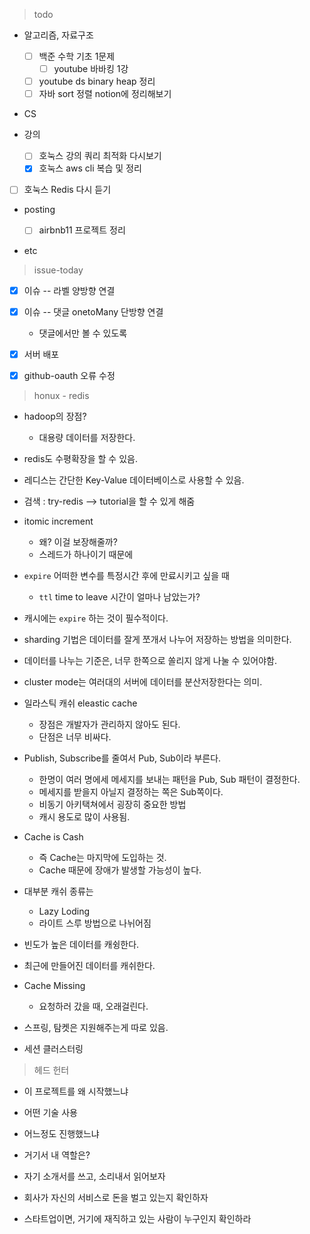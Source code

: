 >  todo

- 알고리즘, 자료구조

  - [ ] 백준 수학 기초 1문제
    - [ ] youtube 바바킹 1강
  - [ ] youtube ds binary heap 정리
  - [ ] 자바 sort 정렬 notion에 정리해보기
- CS
- 강의
  - [ ] 호눅스 강의 쿼리 최적화 다시보기
  - [x] 호눅스 aws cli 복습 및 정리
- [ ] 호눅스 Redis 다시 듣기
  
- posting

  - [ ] airbnb11 프로젝트 정리
- etc



> issue-today

- [x] 이슈 -- 라벨 양방향 연결
- [x] 이슈 -- 댓글 onetoMany 단방향 연결
  - 댓글에서만 볼 수 있도록
- [x] 서버 배포
- [x] github-oauth 오류 수정



> honux - redis

- hadoop의 장점? 
  - 대용량 데이터를 저장한다.
- redis도 수평확장을 할 수 있음.
- 레디스는 간단한 Key-Value 데이터베이스로 사용할 수 있음.
- 검색 : try-redis --> tutorial을 할 수 있게 해줌

- itomic increment
  - 왜? 이걸 보장해줄까?
  - 스레드가 하나이기 때문에
- `expire` 어떠한 변수를 특정시간 후에  만료시키고 싶을 때
  - `ttl` time to leave 시간이 얼마나 남았는가?
- 캐시에는 `expire` 하는 것이 필수적이다.

- sharding 기법은 데이터를 잘게 쪼개서 나누어 저장하는 방법을 의미한다.
- 데이터를 나누는 기준은, 너무 한쪽으로 쏠리지 않게 나눌 수 있어야함.
- cluster mode는 여러대의 서버에 데이터를 분산저장한다는 의미.

- 일라스틱 캐쉬 eleastic cache
  - 장점은 개발자가 관리하지 않아도 된다.
  - 단점은 너무 비싸다.
- Publish, Subscribe를 줄여서 Pub, Sub이라 부른다.
  - 한명이 여러 명에세 메세지를 보내는 패턴을 Pub, Sub 패턴이 결정한다.
  - 메세지를 받을지 아닐지 결정하는 쪽은 Sub쪽이다.
  - 비동기 아키택쳐에서 굉장히 중요한 방법
  - 캐시 용도로 많이 사용됨.
- Cache is Cash
  - 즉 Cache는 마지막에 도입하는 것.
  - Cache 때문에 장애가 발생할 가능성이 높다.
- 대부분 캐쉬 종류는
  - Lazy Loding
  - 라이트 스루 방법으로 나뉘어짐

- 빈도가 높은 데이터를 캐슁한다.
- 최근에 만들어진 데이터를 캐쉬한다.

- Cache Missing
  - 요청하러 갔을 때, 오래걸린다.
- 스프링, 탐켓은 지원해주는게 따로 있음.
- 세션 클러스터링



> 헤드 헌터

- 이 프로젝트를 왜 시작했느냐
- 어떤 기술 사용
- 어느정도 진행했느냐
- 거기서 내 역할은?



- 자기 소개서를 쓰고, 소리내서 읽어보자
- 회사가 자신의 서비스로 돈을 벌고 있는지 확인하자
- 스타트업이면, 거기에 재직하고 있는 사람이 누구인지 확인하라